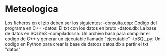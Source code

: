 # Meteologica
Los ficheros en el zip deben ser los siguientes:
  -consulta.cpp: Codigo del programa en C++
  -datos: El txt con los datos en bruto
  -datos.db: La base de datos en SQLite3
  -compilador.sh: Un archivo bash para compilar el codigo de C++ y generar un ejecutable llamado "ejecutable"
  -toSQL.py: Un codigo en Python para crear la base de datoos datos.db a partir el txt "datos"
